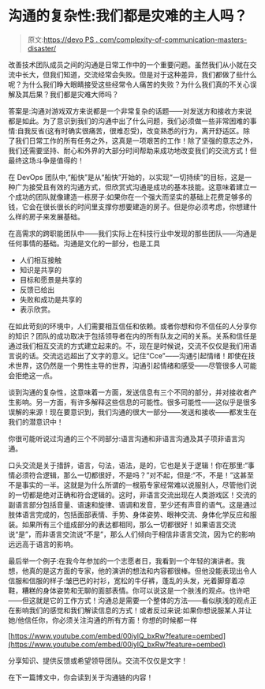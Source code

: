 # 沟通的复杂性:我们都是灾难的主人吗？

> 原文:[https://devo PS . com/complexity-of-communication-masters-disaster/](https://devops.com/complexity-of-communication-masters-disaster/)

改善技术团队成员之间的沟通是日常工作中的一个重要问题。虽然我们从小就在交流中长大，但我们知道，交流经常会失败。但是对于这种差异，我们都做了些什么呢？为什么我们睁大眼睛接受这些经常令人痛苦的失败？为什么我们真的不关心误解及其后果？我们都是灾难大师吗？

答案是:沟通对游戏双方来说都是一个非常复杂的话题——对发送方和接收方来说都是如此。为了意识到我们的沟通中出了什么问题，我们必须做一些非常困难的事情:自我反省(这有时确实很痛苦，很难忍受)，改变熟悉的行为，离开舒适区。除了我们日常工作的所有任务之外，这真是一项艰苦的工作！除了坚强的意志之外，我们还需要坚持、耐心和外界的大部分时间帮助来成功地改变我们的交流方式！但最终这场斗争是值得的！

在 DevOps 团队中,“船快”是从“船快”开始的，以实现“一切持续”的目标，这是一种广为接受且有效的沟通方式，但欣赏式沟通是成功的基本技能。这意味着建立一个成功的团队就像建造一栋房子:如果你在一个强大而坚实的基础上花费足够多的钱，它会在很长很长的时间里支撑你想要建造的房子。但是你必须考虑，你想建什么样的房子来发展基础。

在高需求的跨职能团队中——我们实际上在科技行业中发现的那些团队——沟通是任何事情的基础。沟通是文化的一部分，也是工具

*   人们相互接触
*   知识是共享的
*   目标和愿景是共享的
*   反馈已给出
*   失败和成功是共享的
*   表示欣赏。

在如此苛刻的环境中，人们需要相互信任和依赖。或者你想和你不信任的人分享你的知识？团队的成功取决于包括领导者在内的所有队友之间的关系。关系和信任是通过我们相互交流的方式建立起来的。不，现在是时候说，交流不仅仅是我们用语言说的话。交流远远超出了文字的意义。记住“Cce”——沟通引起情绪！即使在技术世界，这仍然是一个男性主导的世界，沟通引起情绪和感受——尽管很多人可能会拒绝这一点。

谈到沟通的复杂性，这意味着一方面，发送信息有三个不同的部分，并对接收者产生影响。另一方面，有许多解释这些信息的可能性。很多可能性——这似乎是很多误解的来源！现在要意识到，我们沟通的很大一部分——发送和接收——都发生在我们的潜意识中！

你很可能听说过沟通的三个不同部分:语言沟通和非语言沟通及其子项非语言沟通。

口头交流是关于措辞，语言，句法，语法，是的，它也是关于逻辑！你在那里:“事情必须符合逻辑，那么一切都很好，不是吗？”对不起，但是:“不，不是！”这甚至不是事实的一半。这就是为什么所谓的一根筋专家经常难以说服别人，尽管他们说的一切都是绝对正确和符合逻辑的。这时，非语言交流出现在人类游戏区！交流的副语言部分包括音量、语速和旋律、语调和发音，至少还有声音的语气。这是通过肢体语言完成的，包括面部表情、手势、身体姿势、眼神交流、身体化学反应和服装。如果所有三个组成部分的表达都相同，那么一切都很好！如果语言交流说“是”，而非语言交流说“不是”，那么人们倾向于相信非语言交流，因为它的影响远远高于语言的影响。

最后举一个例子:在我今年参加的一个志愿者日，我看到一个年轻的演讲者。我想，他真的是这方面的专家，他的演讲的想法和内容都很棒。但他没能表现出令人信服和信服的样子:皱巴巴的衬衫，宽松的牛仔裤，蓬乱的头发，光着脚穿着凉鞋，糟糕的身体姿势和无聊的面部表情。你可以说这是一个肤浅的观点。也许吧——但这就是它的工作方式！沟通总是需要一个整体的方法——看似肤浅的观点正在影响我们的感觉和我们解读信息的方式！或者反过来说:如果你想说服某人并让她/他信任你，你必须关注沟通的所有方面！你想的时候都一样

[https://www.youtube.com/embed/00iylQ_bxRw?feature=oembed](https://www.youtube.com/embed/00iylQ_bxRw?feature=oembed)

分享知识、提供反馈或希望领导团队。交流不仅仅是文字！

在下一篇博文中，你会读到关于沟通链的内容！